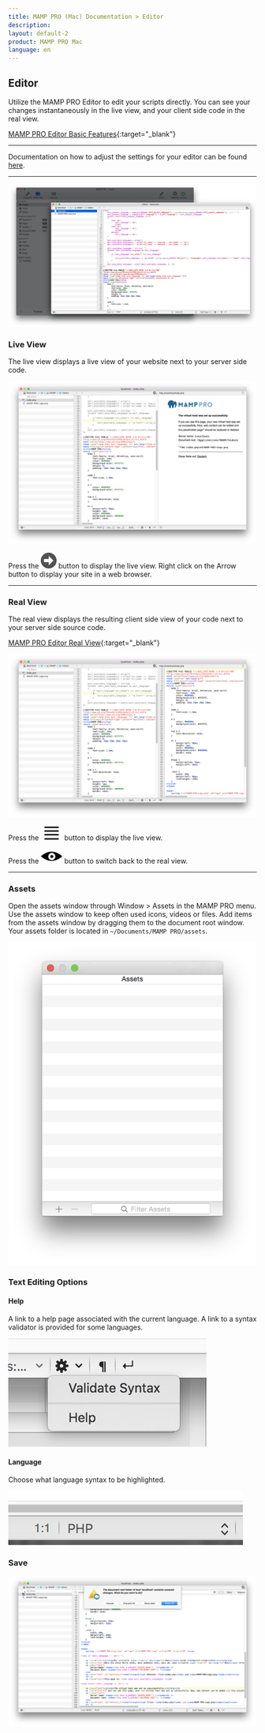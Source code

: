 ```yaml
---
title: MAMP PRO (Mac) Documentation > Editor
description: 
layout: default-2
product: MAMP PRO Mac
language: en
---
```


## Editor

Utilize the MAMP PRO Editor to edit your scripts directly. You can see your changes instantaneously in the live view, and your client side code in the real view.

<i class="fa fa-play-circle-o fa-lg" aria-hidden="true"></i> [MAMP PRO Editor Basic Features](https://www.youtube.com/watch?v=b9bbIWRMsHI&feature=youtu.be){:target="_blank"}

---

Documentation on how to adjust the settings for your editor can be found [here](../Settings/Editor).

---

![MAMP](Editor.jpg)



### Live View

The live view displays a live view of your website next to your server side code. 

![MAMP](liveView.png)

Press the ![MAMP](BlackArrow.png)  button to display the live view. Right click on the Arrow button to display your site in a web browser.

---

### Real View

The real view displays the resulting client side view of your code next to your server side source code.

<i class="fa fa-play-circle-o fa-lg" aria-hidden="true"></i> [MAMP PRO Editor Real View](https://www.youtube.com/watch?v=HJx7_hwpcaY&feature=youtu.be){:target="_blank"}

![MAMP](realView.png)

Press the ![MAMP](lines.png)  button to display the live view.

Press the ![MAMP](eye.png)  button to switch back to the real view.

---

### Assets

Open the assets window through Window > Assets in the MAMP PRO menu. Use the assets window to keep often used icons, videos or files. Add items from the assets window by dragging them to the document root window. Your assets folder is located in `~/Documents/MAMP PRO/assets`.


![MAMP](Assets.png)


### Text Editing Options

#### Help

A link to a help page associated with the current language. A link to a syntax validator is provided for some languages.

![MAMP](help.png)

#### Language

Choose what language syntax to be highlighted.

![MAMP](syntax.png)


### Save

![MAMP](SaveEditor.png)

